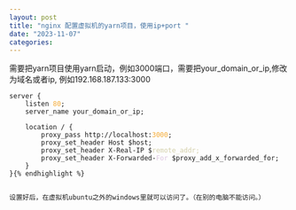 ```yaml
---
layout: post
title: "nginx 配置虚拟机的yarn项目，使用ip+port "
date: "2023-11-07"
categories: 
---
```

<p>需要把yarn项目使用yarn启动，例如3000端口，需要把your_domain_or_ip,修改为域名或者ip, 例如192.168.187.133:3000</p>

<pre>
<code>server {
    listen <span style="color:#f5ab35">80</span>;
    server_name your_domain_or_ip;

    location / {
        proxy_pass http://localhost:<span style="color:#f5ab35">3000</span>;
        proxy_set_header Host $host;
        proxy_set_header X-Real-IP $<span style="color:#d4d0ab">remote_addr;</span>
        proxy_set_header X-Forwarded-<span style="color:#dcc6e0">For</span> $proxy_add_x_forwarded_for;
    }
}{% endhighlight %}

<p>设置好后，在虚拟机ubuntu之外的windows里就可以访问了。（在别的电脑不能访问。）</p>


